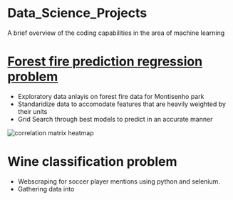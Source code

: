 # Data_Science_Projects
A brief overview of the coding capabilities in the area of machine learning  

# [Forest fire prediction regression problem](https://github.com/Mbazlami/forest-fire-prediction-)
- Exploratory data anlayis on forest fire data for Montisenho park
- Standaridize data to accomodate features that are heavily weighted by their units
- Grid Search through best models to predict in an accurate manner 

![correlation matrix heatmap](https://github.com/Mbazlami/forest-fire-prediction-/blob/main/download.png)

# Wine classification problem 
- Webscraping for soccer player mentions using python and selenium.
- Gathering data into 
